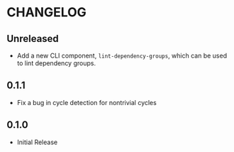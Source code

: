 # CHANGELOG

## Unreleased

- Add a new CLI component, `lint-dependency-groups`, which can be used to lint
  dependency groups.

## 0.1.1

- Fix a bug in cycle detection for nontrivial cycles

## 0.1.0

- Initial Release
